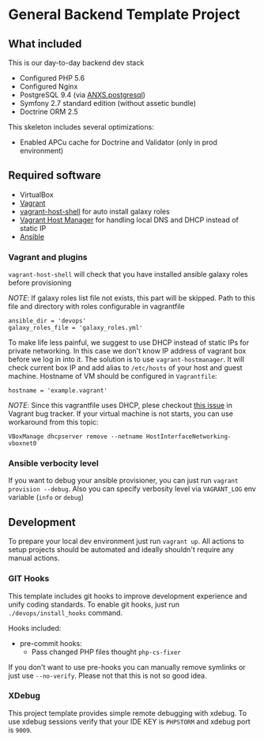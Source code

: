 General Backend Template Project
===================================

## What included

This is our day-to-day backend dev stack

 - Configured PHP 5.6
 - Configured Nginx
 - PostgreSQL 9.4 (via [ANXS.postgresql](https://github.com/ANXS/postgresql))
 - Symfony 2.7 standard edition (without assetic bundle)
 - Doctrine ORM 2.5

This skeleton includes several optimizations:

 - Enabled APCu cache for Doctrine and Validator (only in prod environment)

## Required software

 - VirtualBox
 - [Vagrant](https://www.vagrantup.com/)
 - [vagrant-host-shell](https://github.com/phinze/vagrant-host-shell) for auto install galaxy roles
 - [Vagrant Host Manager](https://github.com/smdahlen/vagrant-hostmanager) for handling local DNS and DHCP instead of static IP
 - [Ansible](http://docs.ansible.com/intro_installation.html)

### Vagrant and plugins

`vagrant-host-shell` will check that you have installed ansible galaxy roles before provisioning

*NOTE*: If galaxy roles list file not exists, this part will be skipped. Path to this file and directory with roles configurable in vagrantfile

```
ansible_dir = 'devops'
galaxy_roles_file = 'galaxy_roles.yml'
```

To make life less painful, we suggest to use DHCP instead of static IPs for private networking. In this case we don't know IP address of vagrant box before we log in into it. The solution is to use `vagrant-hostmanager`. It will check current box IP and add alias to `/etc/hosts` of your host and guest machine. Hostname of VM should be configured in `Vagrantfile`:

```
hostname = 'example.vagrant'
```

*NOTE*: Since this vagrantfile uses DHCP, plese checkout [this issue](https://github.com/mitchellh/vagrant/issues/3083) in Vagrant bug tracker. If your virtual machine is not starts, you can use workaround from this topic:

```
VBoxManage dhcpserver remove --netname HostInterfaceNetworking-vboxnet0
```

### Ansible verbocity level

If you want to debug your ansible provisioner, you can just run `vagrant provision --debug`. Also you can specify verbosity level via `VAGRANT_LOG` env variable (`info` or `debug`)

## Development

To prepare your local dev environment just run `vagrant up`. All actions to setup projects should be automated and ideally shouldn't require any manual actions.

### GIT Hooks

This template includes git hooks to improve development experience and unify coding standards. To enable git hooks, just run `./devops/install_hooks` command.

Hooks included:

 - pre-commit hooks:
    - Pass changed PHP files thought `php-cs-fixer`

If you don't want to use pre-hooks you can manually remove symlinks or just use `--no-verify`. Please not that this is not so good idea.

### XDebug

This project template provides simple remote debugging with xdebug. To use xdebug sessions verify that your IDE KEY is `PHPSTORM` and xdebug port is `9009`.
